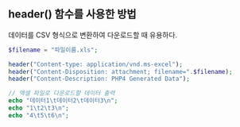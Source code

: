 
## header() 함수를 사용한 방법

데이터를 CSV 형식으로 변환하여 다운로드할 때 유용하다.

```php
$filename = "파일이름.xls";

header("Content-type: application/vnd.ms-excel");
header("Content-Disposition: attachment; filename=".$filename);
header("Content-Description: PHP4 Generated Data");

// 엑셀 파일로 다운로드할 데이터 출력
echo "데이터1\t데이터2\t데이터3\n";
echo "1\t2\t3\n";
echo "4\t5\t6\n";
```
